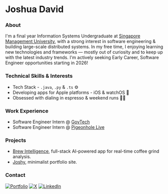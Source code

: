# Joshua David

### About

I'm a final year Information Systems Undergraduate at [Singapore Management University](https://computing.smu.edu.sg/bsc-information-systems), with a strong interest in software engineering & building large-scale distributed systems. In my free time, I enjoying learning new technologies and frameworks — mostly out of curiosity and to keep up with the latest industry trends. I'm actively seeking Early Career, Software Engineer opportunities starting in 2026!

### Technical Skills & Interests

- Tech Stack - `.java`, `.py` & `.ts` ⚙️
- Developing apps for Apple platforms - iOS & watchOS 
- Obsessed with dialing in espresso & weekend runs 🏃‍♂️

### Work Experience
- Software Engineer Intern @ [GovTech](https://tech.gov.sg)
- Software Engineer Intern @ [Pigeonhole Live](https://pigeonholelive.com)

### Projects
- [Brew Intelligence](https://brew.joshydavid.com), full-stack AI-powered app for real-time coffee grind analysis.
- [Joshy](https://joshydavid.com), minimalist portfolio site.

### Contact
[![Portfolio](https://img.shields.io/badge/website-000000?style=for-the-badge&logo=About.me&logoColor=white)](https://joshydavid.com)
[![X](https://img.shields.io/badge/X-000000?style=for-the-badge&logo=x&logoColor=white)](https://x.com/j0shydavid)
[![LinkedIn](https://img.shields.io/badge/LinkedIn-0077B5?style=for-the-badge&logo=linkedin&logoColor=white)](https://linkedin.com/in/joshydavid)
